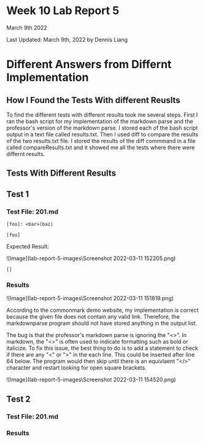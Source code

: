 # Week 10 Lab Report 5
March 9th 2022

Last Updated: March 9th, 2022 by Dennis Liang

# Different Answers from Differnt Implementation

## How I Found the Tests With different Reuslts

To find the different tests with different results took me several steps.
First I ran the bash script for my implementation of the markdown parse
and the professor's version of the markdown parse. I stored each of the bash 
script output in a text file called results.txt. Then I used diff to compare
the results of the two results.txt file. I stored  the results of the diff
commmand in a file called compareResults.txt and it showed me all the
tests where there were differnt results.

## Tests With Different Results

## Test 1
### Test File: 201.md
```
[foo]: <bar>(baz)

[foo]
```

Expected Result:

![Image](lab-report-5-images\Screenshot 2022-03-11 152205.png)

```
[]
```

### Results
![Image](lab-report-5-images\Screenshot 2022-03-11 151819.png)

According to the commonmark demo website, my implementation is correct because
the given file does not contain any valid link. Therefore, the markdownparse
program should not have stored anything in the output list.

The bug is that the professor's markdown parse is ignoring the "<>". In
markdown, the "<>" is often used to indicate formatting such as bold or italicize. 
To fix this issue, the best thing to do is to add a statement to check if there
are any "<" or ">" in the each line. This could be inserted after line 64
below. The program would then skip until there is an equivlaent "</>"
character and restart looking for open square brackets. 

![Image](lab-report-5-images\Screenshot 2022-03-11 154520.png)

## Test 2

### Test File: 201.md

### Results